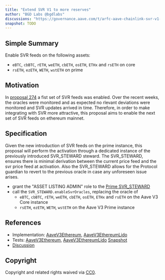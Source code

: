 ```yaml
---
title: "Extend SVR V1 to more reserves"
author: "BGD Labs @bgdlabs"
discussions: "https://governance.aave.com/t/arfc-aave-chainlink-svr-v1-phase-1-activation/21247"
snapshot: TODO
---
```


## Simple Summary

Enable SVR feeds on the following assets:

- `eBTC`, `cbBTC`, `rETH`, `weETH`, `cbETH`, `osETH`, `ETHx` and `rsETH` on core
- `rsETH`, `ezETH`, `WETH`, `wstETH` on prime

## Motivation

In [proposal 274](https://vote.onaave.com/proposal/?proposalId=274) a fist set of SVR feeds was enabled.
Over the recent weeks, the oracles were monitored and as expected no rlevant deviations were monitored and SVR updates arrived in time. Therefore, in order to make integrating with SVR more attractive, this proposal aims to enable the next set of SVR feeds on ethereum mainnet.

## Specification

Given the new introduction of SVR feeds on the prime instance, this proposal will perform the activation through a dedicated instance of the previously introduced SVR_STEWARD steward.
The SVR_STEWARD, ensures there is minimal derivation between the current price feed and the svr price feed at activation.
Also the SVR_STEWARD allows for the Protocol guardian to revert to the previous oracle in case any unforeseen issue arises.

- grant the "ASSET LISTING ADMIN" role to the [Prime SVR_STEWARD](https://etherscan.io/address/0x84f2C90f2D66E700baA4CF3cbF66bE7D8f21Bd87)
- call the `SVR_STEWARD.enableSvrOracles`, replacing the oracle of
  - `eBTC`, `cbBTC`, `rETH`, `weETH`, `cbETH`, `osETH`, `ETHx` and `rsETH` on the Aave V3 Core instance
  - `rsETH`, `ezETH`, `WETH`, `wstETH` on the Aave V3 Prime instance

## References

- Implementation: [AaveV3Ethereum](https://github.com/bgd-labs/aave-proposals-v3/blob/main/src/20250429_Multi_ExtendSVRV1ToMoreReserves/AaveV3Ethereum_ExtendSVRV1ToMoreReserves_20250429.sol), [AaveV3EthereumLido](https://github.com/bgd-labs/aave-proposals-v3/blob/main/src/20250429_Multi_ExtendSVRV1ToMoreReserves/AaveV3EthereumLido_ExtendSVRV1ToMoreReserves_20250429.sol)
- Tests: [AaveV3Ethereum](https://github.com/bgd-labs/aave-proposals-v3/blob/main/src/20250429_Multi_ExtendSVRV1ToMoreReserves/AaveV3Ethereum_ExtendSVRV1ToMoreReserves_20250429.t.sol), [AaveV3EthereumLido](https://github.com/bgd-labs/aave-proposals-v3/blob/main/src/20250429_Multi_ExtendSVRV1ToMoreReserves/AaveV3EthereumLido_ExtendSVRV1ToMoreReserves_20250429.t.sol)
  [Snapshot](TODO)
- [Discussion](https://governance.aave.com/t/arfc-aave-chainlink-svr-v1-phase-1-activation/21247)

## Copyright

Copyright and related rights waived via [CC0](https://creativecommons.org/publicdomain/zero/1.0/).
